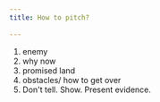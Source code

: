 ```yaml
---
title: How to pitch?
 
---
```


1. enemy
2. why now 
3. promised land
4. obstacles/ how to get over
5. Don't tell. Show. Present evidence.
